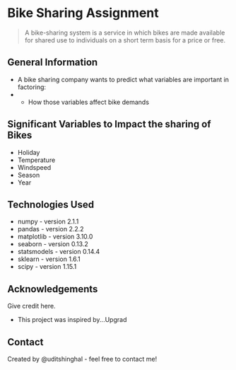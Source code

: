 # Bike Sharing Assignment
> A bike-sharing system is a service in which bikes are made available for shared use to individuals on a short term basis for a price or free.


<!-- You can include any other section that is pertinent to your problem -->

## General Information
- A bike sharing company wants to predict what variables are important in factoring:
- - How those variables affect bike demands

<!-- You don't have to answer all the questions - just the ones relevant to your project. -->

## Significant Variables to Impact the sharing of Bikes
- Holiday
- Temperature
- Windspeed
- Season
- Year

<!-- You don't have to answer all the questions - just the ones relevant to your project. -->


## Technologies Used
- numpy - version 2.1.1
- pandas - version 2.2.2
- matplotlib - version 3.10.0
- seaborn - version 0.13.2
- statsmodels - version 0.14.4
- sklearn - version 1.6.1
- scipy - version 1.15.1

<!-- As the libraries versions keep on changing, it is recommended to mention the version of library used in this project -->

## Acknowledgements
Give credit here.
- This project was inspired by...Upgrad

## Contact
Created by @uditshinghal - feel free to contact me!


<!-- Optional -->
<!-- ## License -->
<!-- This project is open source and available under the [... License](). -->

<!-- You don't have to include all sections - just the one's relevant to your project -->
